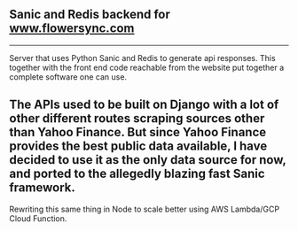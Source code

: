 ## Sanic and Redis backend for www.flowersync.com
---
Server that uses Python Sanic and Redis to generate api responses. This together with the front end code reachable from the website put together a complete software one can use.

The APIs used to be built on Django with a lot of other different routes scraping sources other than Yahoo Finance. But since Yahoo Finance provides the best public data available, I have decided to use it as the only data source for now, and ported to the allegedly blazing fast Sanic framework.
---
Rewriting this same thing in Node to scale better using AWS Lambda/GCP Cloud Function.
